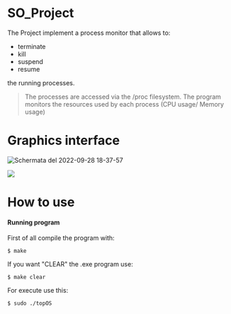 # SO_Project
The Project implement a process monitor that allows to:
   - terminate
   - kill
   - suspend
   - resume
   
the running processes.

>The processes are accessed via the /proc filesystem.
>The program monitors the resources used by each process (CPU usage/ Memory usage)

# Graphics interface

![Schermata del 2022-09-28 18-37-57](https://user-images.githubusercontent.com/38427839/192834529-bae28c21-1f39-4e2b-8b71-b900ea47699e.png)

![](https://img.shields.io/github/issues/AndreaCrisciotti/SO_Project?label=TOP%20usage)

# How to use

#### Running program
First of all compile the program with:

`$ make`

If you want "CLEAR" the .exe program use:

`$ make clear`

For execute use this:

`$ sudo ./topOS`

